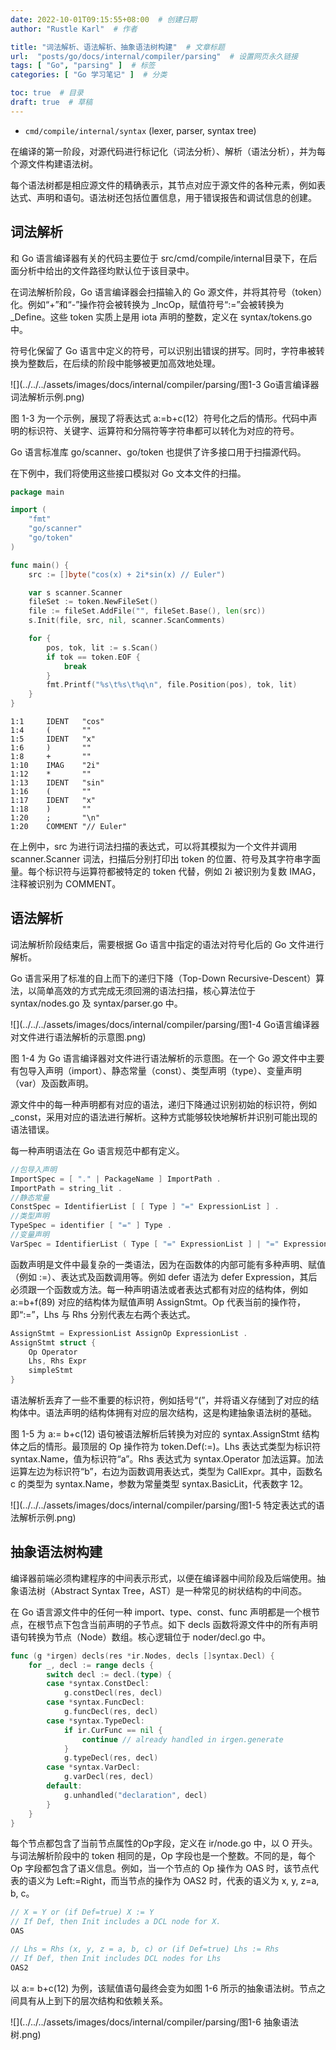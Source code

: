 ```yaml
---
date: 2022-10-01T09:15:55+08:00  # 创建日期
author: "Rustle Karl"  # 作者

title: "词法解析、语法解析、抽象语法树构建"  # 文章标题
url:  "posts/go/docs/internal/compiler/parsing"  # 设置网页永久链接
tags: [ "Go", "parsing" ]  # 标签
categories: [ "Go 学习笔记" ]  # 分类

toc: true  # 目录
draft: true  # 草稿
---
```


* `cmd/compile/internal/syntax` (lexer, parser, syntax tree)

在编译的第一阶段，对源代码进行标记化（词法分析）、解析（语法分析），并为每个源文件构建语法树。

每个语法树都是相应源文件的精确表示，其节点对应于源文件的各种元素，例如表达式、声明和语句。语法树还包括位置信息，用于错误报告和调试信息的创建。

## 词法解析

和 Go 语言编译器有关的代码主要位于 src/cmd/compile/internal目录下，在后面分析中给出的文件路径均默认位于该目录中。

在词法解析阶段，Go 语言编译器会扫描输入的 Go 源文件，并将其符号（token）化。例如“+”和“-”操作符会被转换为 _IncOp，赋值符号“:=”会被转换为 _Define。这些 token 实质上是用 iota 声明的整数，定义在 syntax/tokens.go 中。

符号化保留了 Go 语言中定义的符号，可以识别出错误的拼写。同时，字符串被转换为整数后，在后续的阶段中能够被更加高效地处理。

![](../../../assets/images/docs/internal/compiler/parsing/图1-3 Go语言编译器词法解析示例.png)

图 1-3 为一个示例，展现了将表达式 a:=b+c(12）符号化之后的情形。代码中声明的标识符、关键字、运算符和分隔符等字符串都可以转化为对应的符号。

Go 语言标准库 go/scanner、go/token 也提供了许多接口用于扫描源代码。

在下例中，我们将使用这些接口模拟对 Go 文本文件的扫描。

```go
package main

import (
	"fmt"
	"go/scanner"
	"go/token"
)

func main() {
	src := []byte("cos(x) + 2i*sin(x) // Euler")

	var s scanner.Scanner
	fileSet := token.NewFileSet()
	file := fileSet.AddFile("", fileSet.Base(), len(src))
	s.Init(file, src, nil, scanner.ScanComments)

	for {
		pos, tok, lit := s.Scan()
		if tok == token.EOF {
			break
		}
		fmt.Printf("%s\t%s\t%q\n", file.Position(pos), tok, lit)
	}
}
```

```
1:1     IDENT   "cos"
1:4     (       ""
1:5     IDENT   "x"
1:6     )       ""
1:8     +       ""
1:10    IMAG    "2i"
1:12    *       ""
1:13    IDENT   "sin"
1:16    (       ""
1:17    IDENT   "x"
1:18    )       ""
1:20    ;       "\n"
1:20    COMMENT "// Euler"
```

在上例中，src 为进行词法扫描的表达式，可以将其模拟为一个文件并调用 scanner.Scanner 词法，扫描后分别打印出 token 的位置、符号及其字符串字面量。每个标识符与运算符都被特定的 token 代替，例如 2i 被识别为复数 IMAG，注释被识别为 COMMENT。

## 语法解析

词法解析阶段结束后，需要根据 Go 语言中指定的语法对符号化后的 Go 文件进行解析。

Go 语言采用了标准的自上而下的递归下降（Top-Down Recursive-Descent）算法，以简单高效的方式完成无须回溯的语法扫描，核心算法位于 syntax/nodes.go 及 syntax/parser.go 中。

![](../../../assets/images/docs/internal/compiler/parsing/图1-4 Go语言编译器对文件进行语法解析的示意图.png)

图 1-4 为 Go 语言编译器对文件进行语法解析的示意图。在一个 Go 源文件中主要有包导入声明（import）、静态常量（const）、类型声明（type）、变量声明（var）及函数声明。

源文件中的每一种声明都有对应的语法，递归下降通过识别初始的标识符，例如 _const，采用对应的语法进行解析。这种方式能够较快地解析并识别可能出现的语法错误。

每一种声明语法在 Go 语言规范中都有定义。

```go
//包导入声明
ImportSpec = [ "." | PackageName ] ImportPath .
ImportPath = string_lit .
//静态常量
ConstSpec = IdentifierList [ [ Type ] "=" ExpressionList ] .
//类型声明
TypeSpec = identifier [ "=" ] Type .
//变量声明
VarSpec = IdentifierList ( Type [ "=" ExpressionList ] | "=" ExpressionList ) .
```

函数声明是文件中最复杂的一类语法，因为在函数体的内部可能有多种声明、赋值（例如 :=）、表达式及函数调用等。例如 defer 语法为 defer Expression，其后必须跟一个函数或方法。每一种声明语法或者表达式都有对应的结构体，例如 a:=b+f(89) 对应的结构体为赋值声明 AssignStmt。Op 代表当前的操作符，即“:=”，Lhs 与 Rhs 分别代表左右两个表达式。

```go
AssignStmt = ExpressionList AssignOp ExpressionList .
AssignStmt struct {
	Op Operator
	Lhs, Rhs Expr
	simpleStmt
}
```

语法解析丢弃了一些不重要的标识符，例如括号“(”，并将语义存储到了对应的结构体中。语法声明的结构体拥有对应的层次结构，这是构建抽象语法树的基础。

图 1-5 为 a:= b+c(12) 语句被语法解析后转换为对应的 syntax.AssignStmt 结构体之后的情形。最顶层的 Op 操作符为 token.Def(:=)。Lhs 表达式类型为标识符 syntax.Name，值为标识符“a”。Rhs 表达式为 syntax.Operator 加法运算。加法运算左边为标识符“b”，右边为函数调用表达式，类型为 CallExpr。其中，函数名 c 的类型为 syntax.Name，参数为常量类型 syntax.BasicLit，代表数字 12。

![](../../../assets/images/docs/internal/compiler/parsing/图1-5 特定表达式的语法解析示例.png)

## 抽象语法树构建

编译器前端必须构建程序的中间表示形式，以便在编译器中间阶段及后端使用。抽象语法树（Abstract Syntax Tree，AST）是一种常见的树状结构的中间态。

在 Go 语言源文件中的任何一种 import、type、const、func 声明都是一个根节点，在根节点下包含当前声明的子节点。如下 decls 函数将源文件中的所有声明语句转换为节点（Node）数组。核心逻辑位于 noder/decl.go 中。

```go
func (g *irgen) decls(res *ir.Nodes, decls []syntax.Decl) {
	for _, decl := range decls {
		switch decl := decl.(type) {
		case *syntax.ConstDecl:
			g.constDecl(res, decl)
		case *syntax.FuncDecl:
			g.funcDecl(res, decl)
		case *syntax.TypeDecl:
			if ir.CurFunc == nil {
				continue // already handled in irgen.generate
			}
			g.typeDecl(res, decl)
		case *syntax.VarDecl:
			g.varDecl(res, decl)
		default:
			g.unhandled("declaration", decl)
		}
	}
}
```

每个节点都包含了当前节点属性的Op字段，定义在 ir/node.go 中，以 O 开头。与词法解析阶段中的 token 相同的是，Op 字段也是一个整数。不同的是，每个 Op 字段都包含了语义信息。例如，当一个节点的 Op 操作为 OAS 时，该节点代表的语义为 Left:=Right，而当节点的操作为 OAS2 时，代表的语义为 x, y, z=a, b, c。

```go
// X = Y or (if Def=true) X := Y
// If Def, then Init includes a DCL node for X.
OAS

// Lhs = Rhs (x, y, z = a, b, c) or (if Def=true) Lhs := Rhs
// If Def, then Init includes DCL nodes for Lhs
OAS2
```

以 a:= b+c(12) 为例，该赋值语句最终会变为如图 1-6 所示的抽象语法树。节点之间具有从上到下的层次结构和依赖关系。

![](../../../assets/images/docs/internal/compiler/parsing/图1-6 抽象语法树.png)

```go

```
